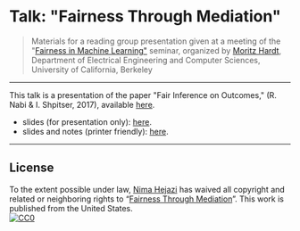 # Talk: "Fairness Through Mediation"

> Materials for a reading group presentation given at a meeting of the
> "[Fairness in Machine Learning"](https://fairmlclass.github.io/) seminar,
> organized by [Moritz
> Hardt](https://www2.eecs.berkeley.edu/Faculty/Homepages/mhardt.html),
> Department of Electrical Engineering and Computer Sciences, University of
> California, Berkeley

---

This talk is a presentation of the paper "Fair Inference on Outcomes," (R. Nabi
& I. Shpitser, 2017), available [here](https://arxiv.org/abs/1705.10378).

* slides (for presentation only): [here](https://goo.gl/i3CxL9).
* slides and notes (printer friendly): [here](https://goo.gl/8RWEy5).

---

## License

To the extent possible under law, [Nima Hejazi](http://nimahejazi.org)
has waived all copyright and related or neighboring rights to
&ldquo;[Fairness Through Mediation]()&rdquo;.
This work is published from the United States.
<br/>
[![CC0](http://i.creativecommons.org/p/zero/1.0/88x31.png)](http://creativecommons.org/publicdomain/zero/1.0/)


